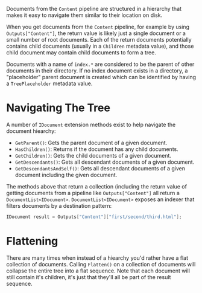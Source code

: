 Documents from the `Content` pipeline are structured in a hierarchy that makes it easy to navigate them similar to their location on disk.

When you get documents from the `Content` pipeline, for example by using `Outputs["Content"]`, the return value is likely just a single document or a small number of root documents. Each of the return documents potentially contains child documents (usually in a `Children` metadata value), and those child document may contain child documents to form a tree.

Documents with a name of `index.*` are considered to be the parent of other documents in their directory. If no index document exists in a directory, a "placeholder" parent document is created which can be identified by having a `TreePlaceholder` metadata value.

# Navigating The Tree

A number of `IDocument` extension methods exist to help navigate the document hiearchy:

- `GetParent()`: Gets the parent document of a given document.
- `HasChildren()`: Returns if the document has any child documents.
- `GetChildren()`: Gets the child documents of a given document.
- `GetDescendants()`: Gets all descendant documents of a given document.
- `GetDescendantsAndSelf()`: Gets all descendant documents of a given document including the given document.

The methods above that return a collection (including the return value of getting documents from a pipeline like `Outputs["Content"]` all return a `DocumentList<IDocument>`. `DocumentList<IDocument>` exposes an indexer that filters documents by a destination pattern:

```csharp
IDocument result = Outputs["Content"]["first/second/third.html"];
```

# Flattening

There are many times when instead of a hiearchy you'd rather have a flat collection of documents. Calling `Flatten()` on a collection of documents will collapse the entire tree into a flat sequence. Note that each document will still contain it's children, it's just that they'll all be part of the result sequence.